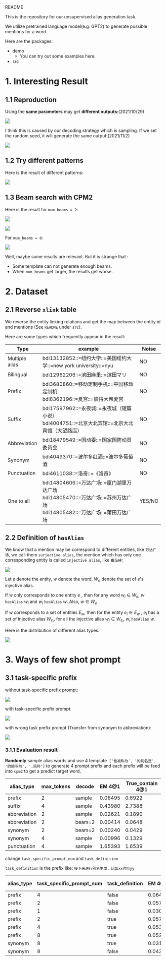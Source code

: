 README

This is the repository for our unsupervised alias generation task.

We utilize pretrained language model(e.g. GPT2) to generate possible mentions for a word.

Here are the packages:

- demo
  - You can try out some examples here.
- src





# 1. Interesting Result

## 1.1 Reproduction

Using the **same parameters** may get **different outputs:**(2021/10/29) 

![](./pic/20211029162058.png)

I think this is caused by our decoding strategy which is sampling. If we set the random seed, it will generate the same output:(2021/11/2) 

![](./pic/20211102141853.png)

## 1.2 Try different patterns

Here is the result of different patterns:

![](./pic/20211102145239.png)

## 1.3 Beam search with CPM2

Here is the result for `num_beams = 2`:

![](./pic/20211105162854.png)

![](./pic/20211105163136.png)

For `num_beams = 8`:

![](./pic/20211105163440.png)

Well, maybe some results are relevant. But it is strange that :

- Some template can not generate enough beams.
- When `num_beams` get larger, the results get worse.



# 2. Dataset

## 2.1 Reverse `xlink` table

We reverse the entity linking relations and get the map between  the entity id and mentions (See `README` under `src`).

Here are some types which frequently appear in the result:

| Type           | example                                                      | Noise  |
| -------------- | ------------------------------------------------------------ | ------ |
| Multiple alias | bdi13132852::=纽约大学::=美国纽约大学::=new york university::=nyu | NO     |
| Bilingual      | bdi12962206::=滨田麻里::=滨田マリ                            | NO     |
| Prefix         | bdi3680860::=移动定制手机::=中国移动定制机<br/>bdi8362196::=夏宫::=彼得大帝夏宫 | NO     |
| Suffix         | bdi17597962::=永夜城::=永夜城（短篇小说）<br/>bdi4004751::=北京大北宾馆::=北京大北宾馆（大望路店） | NO     |
| Abbreviation   | bdi18479549::=国动委::=国家国防动员委员会                    | NO     |
| Synonym        | bdi4049370::=波尔多红酒::=波尔多葡萄酒                       | NO     |
| Punctuation    | bdi4611038::=洛奇::=《洛奇》                                 | NO     |
| One to all     | bdi14804606::=万达广场::=厦门湖里万达广场<br/>bdi14805470::=万达广场::=苏州万达广场<br/>bdi14805482::=万达广场::=莆田万达广场 | YES/NO |

## 2.2 Definition of `hasAlias`

We know that a mention may be correspond to different entities, like `万达广场`, we call them `surjective alias`, the mention which has only one corresponding entity is called `injective alias`, like `番茄钟`: 

![](./pic/20211110161815.png)

Let $e$ denote the entity, $w$ denote the word, $W_e$ denote the set of $e$'s injective alias.

If $w$ only  corresponds to one entity $e$ ,  then for any word $w_i \in W_e$,   $w$  `hasAlias` $w_i$ and $w_i$  `hasAlias` $w$.  Also,  $w \in W_e$ 

If  $w$  corresponds to a set of entities $E_w$,   then for the entity $e_i \in E_w$ , $e_i$ has a set of injective alias $W_{e_i}$, for all the injective alias $w_{j} \in W_{e_i}$,  $w_i$  `hasAlias` $w$.  

Here is the distribution of different alias types:

![](./pic/number_of_alias.png)

# 3. Ways of few shot prompt

## 3.1 task-specific prefix

without task-specific prefix prompt:

![](./pic/20211109095702.png)

with task-specific prefix prompt:

![](./pic/20211109095622.png)

with wrong task prefix prompt (Transfer from synonym to abbreviation):

![](./pic/20211109100005.png)

### 3.1.1 Evaluation result

**Randomly** sample  alias words and use 4 template` ['也被称为', '的别名是', '的缩写为', ',简称']` to generate 4 prompt prefix and each prefix will be feed into `cpm2` to get a predict target word.  

| alias_type   | max_tokens | decode | EM 4@1  | True_contain 4@1 |
| ------------ | ---------- | ------ | ------- | ---------------- |
| prefix       | 2          | sample | 0.06495 | 0.6922           |
| suffix       | 4          | sample | 0.43980 | 2.7388           |
| abbreviation | 2          | sample | 0.02621 | 0.1890           |
| abbreviation | 2          | beam=2 | 0.00414 | 0.0648           |
| synonym      | 2          | beam=2 | 0.00240 | 0.0429           |
| synonym      | 4          | sample | 0.00996 | 0.1329           |
| punctuation  | 4          | sample | 1.65393 | 1.6539           |

change `task_specific_prompt_num` and `task_definition`

`task_definition` is the prefix like: `接下来进行别名生成，比如xx也叫yy`

| alias_type | task_specific_prompt_num | task_definition | EM 4@1  | True_contain 4@1 |
| ---------- | ------------------------ | --------------- | ------- | ---------------- |
| prefix     | 4                        | false           | 0.06495 | 0.6922           |
| prefix     | 2                        | false           | 0.05734 | 0.5840           |
| prefix     | 1                        | false           | 0.03043 | 0.2557           |
| prefix     | 2                        | true            | 0.05734 | 0.6080           |
| prefix     | 4                        | true            | 0.05383 | 0.6799           |
| prefix     | 8                        | true            | 0.05208 | 0.7297           |
| synonym    | 8                        | true            | 0.03100 | 0.3990           |
| synonym    | 8                        | false           | 0.04300 | 0.3890           |